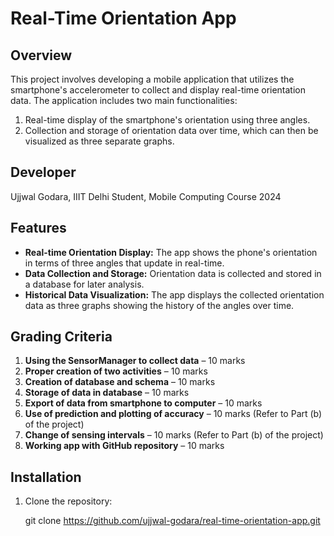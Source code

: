# Real-Time Orientation App

## Overview
This project involves developing a mobile application that utilizes the smartphone's accelerometer to collect and display real-time orientation data. The application includes two main functionalities:
1. Real-time display of the smartphone's orientation using three angles.
2. Collection and storage of orientation data over time, which can then be visualized as three separate graphs.

## Developer
Ujjwal Godara, IIIT Delhi Student, Mobile Computing Course 2024

## Features
- **Real-time Orientation Display:** The app shows the phone's orientation in terms of three angles that update in real-time.
- **Data Collection and Storage:** Orientation data is collected and stored in a database for later analysis.
- **Historical Data Visualization:** The app displays the collected orientation data as three graphs showing the history of the angles over time.

## Grading Criteria
1. **Using the SensorManager to collect data** – 10 marks
2. **Proper creation of two activities** – 10 marks
3. **Creation of database and schema** – 10 marks
4. **Storage of data in database** – 10 marks
5. **Export of data from smartphone to computer** – 10 marks
6. **Use of prediction and plotting of accuracy** – 10 marks (Refer to Part (b) of the project)
7. **Change of sensing intervals** – 10 marks (Refer to Part (b) of the project)
8. **Working app with GitHub repository** – 10 marks

## Installation
1. Clone the repository:
  
   git clone https://github.com/ujjwal-godara/real-time-orientation-app.git
